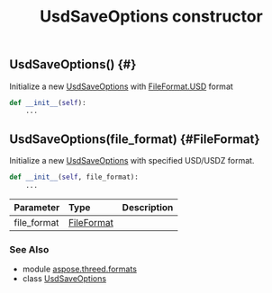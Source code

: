 ﻿---
title: UsdSaveOptions constructor
second_title: Aspose.3D for Python via .NET API References
description: 
type: docs
weight: 10
url: /python-net/aspose.threed.formats/usdsaveoptions/__init__/
is_root: false
---

## UsdSaveOptions() {#}

Initialize a new [UsdSaveOptions](/3d/python-net/aspose.threed.formats/usdsaveoptions) with [FileFormat.USD](/3d/python-net/aspose.threed/fileformat) format



```python
def __init__(self):
    ...
```




## UsdSaveOptions(file_format) {#FileFormat}

Initialize a new [UsdSaveOptions](/3d/python-net/aspose.threed.formats/usdsaveoptions) with specified USD/USDZ format.



```python
def __init__(self, file_format):
    ...
```


| Parameter | Type | Description |
| :- | :- | :- |
| file_format | [FileFormat](/3d/python-net/aspose.threed/fileformat) |  |



### See Also
* module [aspose.threed.formats](../../)
* class [UsdSaveOptions](/3d/python-net/aspose.threed.formats/usdsaveoptions)
